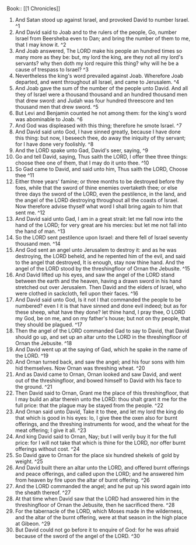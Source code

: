  Book:: [[1 Chronicles]]
 1. And Satan stood up against Israel, and provoked David to number Israel. ^1
 2. And David said to Joab and to the rulers of the people, Go, number Israel from Beersheba even to Dan; and bring the number of them to me, that I may know it. ^2
 3. And Joab answered, The LORD make his people an hundred times so many more as they be: but, my lord the king, are they not all my lord's servants? why then doth my lord require this thing? why will he be a cause of trespass to Israel? ^3
 4. Nevertheless the king's word prevailed against Joab. Wherefore Joab departed, and went throughout all Israel, and came to Jerusalem. ^4
 5. And Joab gave the sum of the number of the people unto David. And all they of Israel were a thousand thousand and an hundred thousand men that drew sword: and Judah was four hundred threescore and ten thousand men that drew sword. ^5
 6. But Levi and Benjamin counted he not among them: for the king's word was abominable to Joab. ^6
 7. And God was displeased with this thing; therefore he smote Israel. ^7
 8. And David said unto God, I have sinned greatly, because I have done this thing: but now, I beseech thee, do away the iniquity of thy servant; for I have done very foolishly. ^8
 9. And the LORD spake unto Gad, David's seer, saying, ^9
 10. Go and tell David, saying, Thus saith the LORD, I offer thee three things: choose thee one of them, that I may do it unto thee. ^10
 11. So Gad came to David, and said unto him, Thus saith the LORD, Choose thee ^11
 12. Either three years' famine; or three months to be destroyed before thy foes, while that the sword of thine enemies overtaketh thee; or else three days the sword of the LORD, even the pestilence, in the land, and the angel of the LORD destroying throughout all the coasts of Israel. Now therefore advise thyself what word I shall bring again to him that sent me. ^12
 13. And David said unto Gad, I am in a great strait: let me fall now into the hand of the LORD; for very great are his mercies: but let me not fall into the hand of man. ^13
 14. So the LORD sent pestilence upon Israel: and there fell of Israel seventy thousand men. ^14
 15. And God sent an angel unto Jerusalem to destroy it: and as he was destroying, the LORD beheld, and he repented him of the evil, and said to the angel that destroyed, It is enough, stay now thine hand. And the angel of the LORD stood by the threshingfloor of Ornan the Jebusite. ^15
 16. And David lifted up his eyes, and saw the angel of the LORD stand between the earth and the heaven, having a drawn sword in his hand stretched out over Jerusalem. Then David and the elders of Israel, who were clothed in sackcloth, fell upon their faces. ^16
 17. And David said unto God, Is it not I that commanded the people to be numbered? even I it is that have sinned and done evil indeed; but as for these sheep, what have they done? let thine hand, I pray thee, O LORD my God, be on me, and on my father's house; but not on thy people, that they should be plagued. ^17
 18. Then the angel of the LORD commanded Gad to say to David, that David should go up, and set up an altar unto the LORD in the threshingfloor of Ornan the Jebusite. ^18
 19. And David went up at the saying of Gad, which he spake in the name of the LORD. ^19
 20. And Ornan turned back, and saw the angel; and his four sons with him hid themselves. Now Ornan was threshing wheat. ^20
 21. And as David came to Ornan, Ornan looked and saw David, and went out of the threshingfloor, and bowed himself to David with his face to the ground. ^21
 22. Then David said to Ornan, Grant me the place of this threshingfloor, that I may build an altar therein unto the LORD: thou shalt grant it me for the full price: that the plague may be stayed from the people. ^22
 23. And Ornan said unto David, Take it to thee, and let my lord the king do that which is good in his eyes: lo, I give thee the oxen also for burnt offerings, and the threshing instruments for wood, and the wheat for the meat offering; I give it all. ^23
 24. And king David said to Ornan, Nay; but I will verily buy it for the full price: for I will not take that which is thine for the LORD, nor offer burnt offerings without cost. ^24
 25. So David gave to Ornan for the place six hundred shekels of gold by weight. ^25
 26. And David built there an altar unto the LORD, and offered burnt offerings and peace offerings, and called upon the LORD; and he answered him from heaven by fire upon the altar of burnt offering. ^26
 27. And the LORD commanded the angel; and he put up his sword again into the sheath thereof. ^27
 28. At that time when David saw that the LORD had answered him in the threshingfloor of Ornan the Jebusite, then he sacrificed there. ^28
 29. For the tabernacle of the LORD, which Moses made in the wilderness, and the altar of the burnt offering, were at that season in the high place at Gibeon. ^29
 30. But David could not go before it to enquire of God: for he was afraid because of the sword of the angel of the LORD. ^30
